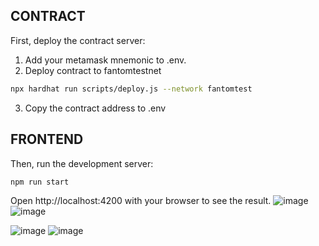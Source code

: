 
## CONTRACT
First, deploy the contract server:

1) Add your metamask mnemonic to .env.
2) Deploy contract to fantomtestnet

```bash
npx hardhat run scripts/deploy.js --network fantomtest

```
3) Copy the contract address to .env

## FRONTEND

Then, run the development server:

```bash
npm run start

```
Open http://localhost:4200 with your browser to see the result.
![image](https://user-images.githubusercontent.com/64348740/177959769-be119538-a3d3-47b7-bbb0-dc036d1a7310.png)
![image](https://user-images.githubusercontent.com/64348740/180204284-2ae973aa-4cb2-41ba-b13f-90c657c495b5.png)

![image](https://user-images.githubusercontent.com/64348740/180204184-bc1d6e02-bbf0-4b6c-8232-4b69d0eb48d2.png)
![image](https://user-images.githubusercontent.com/64348740/180204235-aaefd9d8-1d9d-4409-9bca-db775b2a1628.png)


